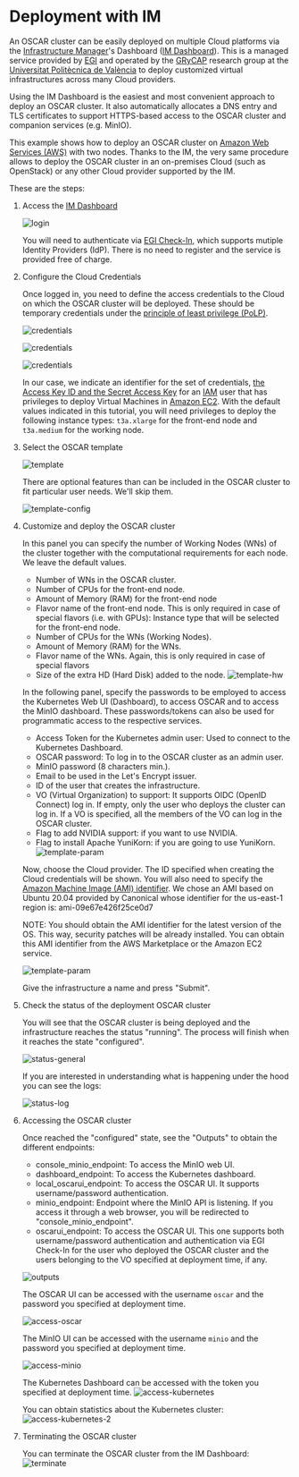 # Deployment with IM

An OSCAR cluster can be easily deployed on multiple Cloud platforms via the
[Infrastructure Manager](https://www.grycap.upv.es/im)'s
Dashboard
([IM Dashboard](https://im.egi.eu)). This
is a managed service provided by [EGI](https://www.egi.eu) and operated by the [GRyCAP](https://www.grycap.upv.es)
research group at the [Universitat Politècnica de València](https://www.upv.es)
to deploy customized virtual infrastructures across many Cloud providers.

Using the IM Dashboard is the easiest and most convenient approach to deploy
an OSCAR cluster. It also automatically allocates a DNS entry and TLS
certificates to support HTTPS-based access to the OSCAR cluster and companion
services (e.g. MinIO).

This example shows how to deploy an OSCAR cluster on
[Amazon Web Services (AWS)](https://aws.amazon.com) with two nodes. Thanks to
the IM, the very same procedure allows to deploy the OSCAR cluster in an
on-premises Cloud (such as OpenStack) or any other Cloud provider supported
by the IM.

These are the steps:

1. Access the [IM Dashboard](https://im.egi.eu)

    ![login](images/im-dashboard/im-dashboard-00.png)

    You will need to authenticate via
    [EGI Check-In](https://www.egi.eu/services/check-in/), which supports
    mutiple Identity Providers (IdP). There is no need to register and the service is provided free of charge.

1. Configure the Cloud Credentials

    Once logged in, you need to define the access credentials to the Cloud on
    which the OSCAR cluster will be deployed. These should be temporary
    credentials under the
    [principle of least privilege (PoLP)](https://searchsecurity.techtarget.com/definition/principle-of-least-privilege-POLP).

    ![credentials](images/im-dashboard/im-dashboard-00-2.png)

    ![credentials](images/im-dashboard/im-dashboard-00-3.png)

    ![credentials](images/im-dashboard/im-dashboard-00-4.png)

    In our case, we indicate an identifier for the set of credentials,
    [the Access Key ID and the Secret Access Key](https://docs.aws.amazon.com/general/latest/gr/aws-sec-cred-types.html)
    for an [IAM](https://aws.amazon.com/iam/) user that has privileges to
    deploy Virtual Machines in [Amazon EC2](https://aws.amazon.com/ec2). With the default values indicated in this tutorial, you will need privileges to deploy the following instance types: ```t3a.xlarge``` for the front-end node and ```t3a.medium``` for the working node.

1. Select the OSCAR template

    ![template](images/im-dashboard/im-dashboard-01.png)
    

   There are optional features than can be included in the OSCAR cluster to fit particular user needs. We'll skip them.

   ![template-config](images/im-dashboard/im-dashboard-01-2.png)

    

1. Customize and deploy the OSCAR cluster

    In this panel you can specify the number of Working Nodes (WNs) of the
    cluster together with the computational requirements for each node. We
    leave the default values.

    - Number of WNs in the OSCAR cluster.
    - Number of CPUs for the front-end node.
    - Amount of Memory (RAM) for the front-end node
    - Flavor name of the front-end node. This is only required in case of special flavors (i.e. with GPUs): Instance type that will be selected for the front-end node.
    - Number of CPUs for the WNs (Working Nodes).
    - Amount of Memory (RAM) for the WNs.
    - Flavor name of the WNs. Again, this is only required in case of special flavors
    - Size of the extra HD (Hard Disk) added to the node.
    ![template-hw](images/im-dashboard/im-dashboard-02.png)

    In the following panel, specify the passwords to be employed to access the
    Kubernetes Web UI (Dashboard), to access OSCAR and to access
    the MinIO dashboard. These passwords/tokens can also be used for programmatic access
    to the respective services.

    - Access Token for the Kubernetes admin user: Used to connect to the Kubernetes Dashboard.
    - OSCAR password: To log in to the OSCAR cluster as an admin user.
    - MinIO password (8 characters min.).
    - Email to be used in the Let's Encrypt issuer.
    - ID of the user that creates the infrastructure.
    - VO (Virtual Organization) to support: It supports OIDC (OpenID Connect) log in. If empty, only the user who deploys the cluster can log in. If a VO is specified, all the members of the VO can log in the OSCAR cluster.
    - Flag to add NVIDIA support: if you want to use NVIDIA.
    - Flag to install Apache YuniKorn: if you are going to use YuniKorn.
    ![template-param](images/im-dashboard/im-dashboard-03.png)

    Now, choose the Cloud provider. The ID specified when creating the Cloud
    credentials will be shown.
    You will also need to specify the
    [Amazon Machine Image (AMI) identifier](https://docs.aws.amazon.com/AWSEC2/latest/UserGuide/AMIs.html).
    We chose an AMI based on Ubuntu 20.04 provided by Canonical whose
    identifier for the us-east-1 region is: ami-09e67e426f25ce0d7

    NOTE: You should obtain the AMI identifier for the latest version of the
    OS. This way, security patches will be already installed. You can obtain
    this AMI identifier from the AWS Marketplace or the Amazon EC2 service.

    ![template-param](images/im-dashboard/im-dashboard-04.png)

    Give the infrastructure a name and press "Submit".

1. Check the status of the deployment OSCAR cluster

    You will see that the OSCAR cluster is being deployed and the
    infrastructure reaches the status "running". The process will finish
    when it reaches the state "configured".

    ![status-general](images/im-dashboard/im-dashboard-05.png)

    If you are interested in understanding what is happening under the hood
    you can see the logs:

    ![status-log](images/im-dashboard/im-dashboard-06.png)

1. Accessing the OSCAR cluster

    Once reached the "configured" state, see the "Outputs" to obtain the
    different endpoints:

    * console_minio_endpoint: To access the MinIO web UI.
    * dashboard_endpoint: To access the Kubernetes dashboard.
    * local_oscarui_endpoint: To access the OSCAR UI. It supports username/password authentication.
    * minio_endpoint: Endpoint where the MinIO API is listening. If you
        access it through a web browser, you will be redirected to
        "console_minio_endpoint".
    * oscarui_endpoint: To access the OSCAR UI. This one supports both username/password authentication and authentication via EGI Check-In for the user who deployed the OSCAR cluster and the users belonging to the VO specified at deployment time, if any.  

    ![outputs](images/im-dashboard/im-dashboard-07.png)

    The OSCAR UI can be accessed with the username ``oscar`` and the password
    you specified at deployment time.

    ![access-oscar](images/im-dashboard/im-dashboard-08.png)

    The MinIO UI can be accessed with the username ``minio`` and the password
    you specified at deployment time.

    ![access-minio](images/im-dashboard/im-dashboard-09.png)

    The Kubernetes Dashboard can be accessed with the token you specified at
    deployment time.
    ![access-kubernetes](images/im-dashboard/im-dashboard-10.png)

    You can obtain statistics about the Kubernetes cluster:
    ![access-kubernetes-2](images/im-dashboard/im-dashboard-11.png)

2. Terminating the OSCAR cluster

    You can terminate the OSCAR cluster from the IM Dashboard:
    ![terminate](images/im-dashboard/im-dashboard-12.png)

